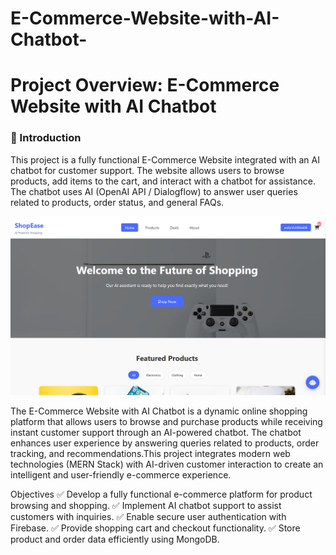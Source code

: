 # E-Commerce-Website-with-AI-Chatbot-
<h1>Project Overview: E-Commerce Website with AI Chatbot</h1>
<h3>📌 Introduction</h3>
<p>This project is a fully functional E-Commerce Website integrated with an AI chatbot for customer support. The website allows users to browse products, add items to the cart, and interact with a chatbot for assistance. The chatbot uses AI (OpenAI API / Dialogflow) to answer user queries related to products, order status, and general FAQs.</p>
  
![image alt](https://github.com/Aadarshkumarsingh8084/E-Commerce-Website-with-AI-Chatbot-/blob/33da463a806ce75de967a86ed7fbe2730ebbeccf/Screenshot%202025-03-26%20093153.png)

<p>The E-Commerce Website with AI Chatbot is a dynamic online shopping platform that allows users to browse and purchase products while receiving instant customer support through an AI-powered chatbot. The chatbot enhances user experience by answering queries related to products, order tracking, and recommendations.This project integrates modern web technologies (MERN Stack) with AI-driven customer interaction to create an intelligent and user-friendly e-commerce experience.</p>

Objectives
✅ Develop a fully functional e-commerce platform for product browsing and shopping.
✅ Implement AI chatbot support to assist customers with inquiries.
✅ Enable secure user authentication with Firebase.
✅ Provide shopping cart and checkout functionality.
✅ Store product and order data efficiently using MongoDB.
